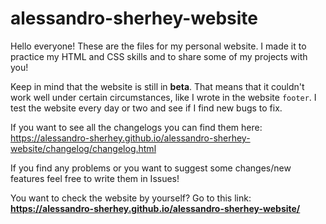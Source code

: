 # alessandro-sherhey-website

Hello everyone! These are the files for my personal website. I made it to practice my HTML and CSS skills and to share some of my projects with you!

Keep in mind that the website is still in **beta**. That means that it couldn't work well under certain circumstances, like I wrote in the website `footer`. I test the website every day or two and see if I find new bugs to fix.

If you want to see all the changelogs you can find them here: https://alessandro-sherhey.github.io/alessandro-sherhey-website/changelog/changelog.html

If you find any problems or you want to suggest some changes/new features feel free to write them in Issues!


You want to check the website by yourself? Go to this link: **https://alessandro-sherhey.github.io/alessandro-sherhey-website/**
